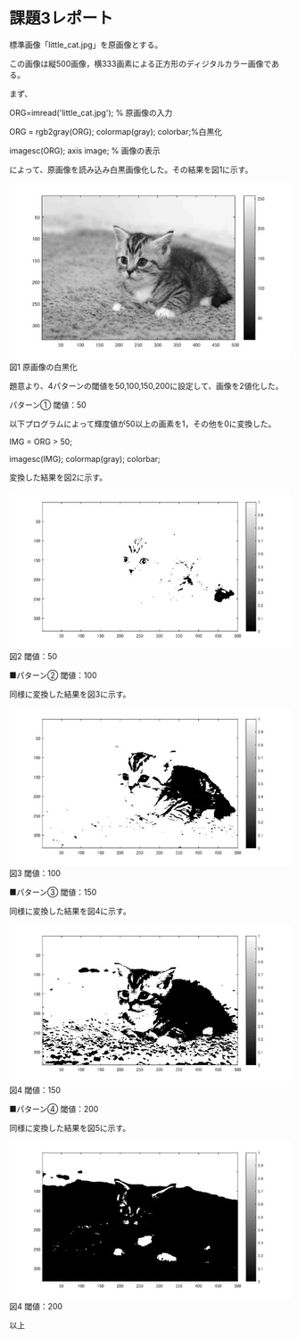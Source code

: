 
# 課題3レポート

標準画像「little_cat.jpg」を原画像とする。

この画像は縦500画像，横333画素による正方形のディジタルカラー画像である。

まず、

ORG=imread('little_cat.jpg'); % 原画像の入力  

ORG = rgb2gray(ORG); colormap(gray); colorbar;%白黒化

imagesc(ORG); axis image; % 画像の表示

によって、原画像を読み込み白黒画像化した。その結果を図1に示す。

![原画像の白黒化](https://github.com/Tetsupeke/lecture_image_processing/blob/master/image/%E8%AA%B2%E9%A1%8C3%E7%94%BB%E5%83%8F/little_cat_%E3%83%A2%E3%83%8E%E3%82%AF%E3%83%AD.jpg)  
			図1 原画像の白黒化
　
　　
　

題意より、4パターンの閾値を50,100,150,200に設定して、画像を2値化した。

パターン①
閾値：50

以下プログラムによって輝度値が50以上の画素を1，その他を0に変換した。

IMG = ORG > 50; 

imagesc(IMG); colormap(gray); colorbar;

変換した結果を図2に示す。

![50](https://github.com/Tetsupeke/lecture_image_processing/blob/master/image/%E8%AA%B2%E9%A1%8C3%E7%94%BB%E5%83%8F/little_cat_%E9%96%BE%E5%80%A450.jpg)  
			図2 閾値：50


■パターン②
閾値：100

同様に変換した結果を図3に示す。


![4階調画像](https://github.com/Tetsupeke/lecture_image_processing/blob/master/image/%E8%AA%B2%E9%A1%8C3%E7%94%BB%E5%83%8F/little_cat_%E9%96%BE%E5%80%A4100.jpg)  
			図3 閾値：100

■パターン③
閾値：150

同様に変換した結果を図4に示す。


![4階調画像](https://github.com/Tetsupeke/lecture_image_processing/blob/master/image/%E8%AA%B2%E9%A1%8C3%E7%94%BB%E5%83%8F/little_cat_%E9%96%BE%E5%80%A4150.jpg)  
			図4 閾値：150


■パターン④
閾値：200

同様に変換した結果を図5に示す。


![4階調画像](https://github.com/Tetsupeke/lecture_image_processing/blob/master/image/%E8%AA%B2%E9%A1%8C3%E7%94%BB%E5%83%8F/little_cat_%E9%96%BE%E5%80%A4200.jpg)  
			図4 閾値：200

以上
